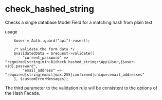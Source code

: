 # check_hashed_string
Checks a single database Model Field for a matching hash from plain text

usage

        $user = Auth::guard("api")->user();
        
        /* validate the form data */
        $validatedData = $request->validate([
            "current_password" => "required|string|min:8|check_hashed_string:\App\User,{$user->id},password",
            "email_address" => "required|string|email|max:255|confirmed|unique:email_addresses"
        ], $customErrorMessages);
        
        
        
The third parameter to the validation rule will be consistent to the options of the Hash Facade.
